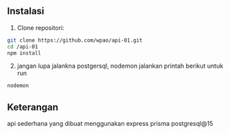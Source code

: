 ## Instalasi
1. Clone repositori:
  ```sh
  git clone https://github.com/wpao/api-01.git
  cd /api-01
  npm install
  ```
2. jangan lupa jalankna postgersql, nodemon
   jalankan printah berikut untuk run
  ```sh 
  nodemon
  ```
## Keterangan
api sederhana yang dibuat menggunakan express prisma postgresql@15
